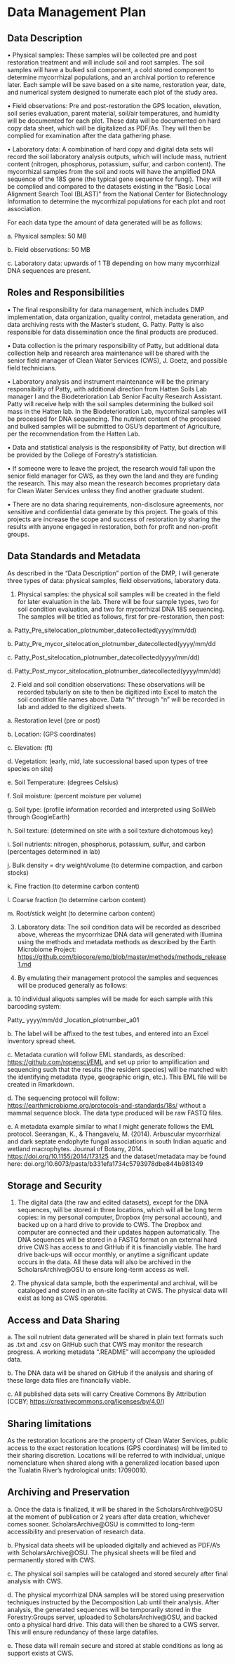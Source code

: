 # Data Management Plan

## Data Description

•	Physical samples: These samples will be collected pre and post restoration treatment and will include soil and root samples. The soil samples will have a bulked soil component, a cold stored component to determine mycorrhizal populations, and an archival portion to reference later. Each sample will be save based on a site name, restoration year, date, and numerical system designed to numerate each plot of the study area.

•	Field observations: Pre and post-restoration the GPS location, elevation, soil series evaluation, parent material, soil/air temperatures, and humidity will be documented for each plot. These data will be documented on hard copy data sheet, which will be digitalized as PDF/As. They will then be complied for examination after the data gathering phase. 

•	Laboratory data: A combination of hard copy and digital data sets will record the soil laboratory analysis outputs, which will include mass, nutrient content (nitrogen, phosphorus, potassium, sulfur, and carbon content). The mycorrhizal samples from the soil and roots will have the amplified DNA sequence of the 18S gene (the typical gene sequence for fungi). They will be complied and compared to the datasets existing in the “Basic Local Alignment Search Tool (BLAST)” from the National Center for Biotechnology Information to determine the mycorrhizal populations for each plot and root association. 

For each data type the amount of data generated will be as follows:

a.	Physical samples: 50 MB

b.	Field observations: 50 MB

c.	Laboratory data: upwards of 1 TB depending on how many mycorrhizal DNA sequences are present. 

## Roles and Responsibilities
•	The final responsibility for data management, which includes DMP implementation, data organization, quality control, metadata generation, and data archiving rests with the Master’s student, G. Patty. Patty is also responsible for data dissemination once the final products are produced.

•	Data collection is the primary responsibility of Patty, but additional data collection help and research area maintenance will be shared with the senior field manager of Clean Water Services (CWS), J. Goetz, and possible field technicians.

•	Laboratory analysis and instrument maintenance will be the primary responsibility of Patty, with additional direction from Hatten Soils Lab manager I and the Biodeterioration Lab Senior Faculty Research Assistant. Patty will receive help with the soil samples determining the bulked soil mass in the Hatten lab. In the Biodeterioration Lab, mycorrhizal samples will be processed for DNA sequencing. The nutrient content of the processed and bulked samples will be submitted to OSU’s department of Agriculture, per the recommendation from the Hatten Lab. 

•	Data and statistical analysis is the responsibility of Patty, but direction will be provided by the College of Forestry’s statistician. 

•	If someone were to leave the project, the research would fall upon the senior field manager for CWS, as they own the land and they are funding the research. This may also mean the research becomes proprietary data for Clean Water Services unless they find another graduate student. 

•	There are no data sharing requirements, non-disclosure agreements, nor sensitive and confidential data generate by this project. The goals of this projects are increase the scope and success of restoration by sharing the results with anyone engaged in restoration, both for profit and non-profit groups.


## Data Standards and Metadata

As described in the “Data Description” portion of the DMP, I will generate three types of data: physical samples, field observations, laboratory data.

1.	Physical samples: the physical soil samples will be created in the field for later evaluation in the lab. There will be four sample types,  two for soil condition evaluation, and two for mycorrhizal DNA 18S sequencing. The samples will be titled as follows, first for pre-restoration, then post:

a.	Patty_Pre_sitelocation_plotnumber_datecollected(yyyy/mm/dd)

b.	Patty_Pre_mycor_sitelocation_plotnumber_datecollected(yyyy/mm/dd

c.	Patty_Post_sitelocation_plotnumber_datecollected(yyyy/mm/dd)

d.	Patty_Post_mycor_sitelocation_plotnumber_datecollected(yyyy/mm/dd)

2.	Field and soil condition observations: These observations will be recorded tabularly on site to then be digitized into Excel to match the soil condition file names above. Data “h” through “n” will be recorded in lab and added to the digitized sheets.  

a.	Restoration level (pre or post)

b.	Location: (GPS coordinates)

c.	Elevation: (ft)

d.	Vegetation: (early, mid, late successional based upon types of tree species on site)

e.	Soil Temperature: (degrees Celsius)

f.	Soil moisture: (percent moisture per volume)

g.	Soil type: (profile information recorded and interpreted using SoilWeb through GoogleEarth)

h.	Soil texture: (determined on site with a soil texture dichotomous key)

i.	Soil nutrients: nitrogen, phosphorus, potassium, sulfur, and carbon (percentages determined in lab)

j.	Bulk density = dry weight/volume (to determine compaction, and carbon stocks)

k.	Fine fraction (to determine carbon content)

l.	Coarse fraction (to determine carbon content)

m.	Root/stick weight (to determine carbon content)

3.	Laboratory data: The soil condition data will be recorded as described above, whereas the mycorrhizae DNA data will generated with Illumina using the methods and metadata methods as described by the Earth Microbiome Project: https://github.com/biocore/emp/blob/master/methods/methods_release1.md

4.	By emulating their management protocol the samples and sequences will be produced generally as follows:

a.	10 individual aliquots samples will be made for each sample with this barcoding system: 

Patty_ yyyy/mm/dd _location_plotnumber_a01 

b.	The label will be affixed to the test tubes, and entered into an Excel inventory spread sheet. 

c.	Metadata curation will follow EML standards, as described: https://github.com/ropensci/EML and set up prior to amplification and sequencing such that the results (the resident species) will be matched with the identifying metadata (type, geographic origin, etc.). This EML file will be created in Rmarkdown.

d.	The sequencing protocol will follow: https://earthmicrobiome.org/protocols-and-standards/18s/ without a mammal sequence block. The data type produced will be raw FASTQ files.

e.	A metadata example similar to what I might generate follows the EML protocol. Seerangan, K., & Thangavelu, M. (2014). Arbuscular mycorrhizal and dark septate endophyte fungal associations in south Indian aquatic and wetland macrophytes. Journal of Botany, 2014. https://doi.org/10.1155/2014/173125 and the dataset/metadata may be found here: doi.org/10.6073/pasta/b331efa1734c5793978dbe844b981349 


## Storage and Security

1.	The digital data (the raw and edited datasets), except for the DNA sequences, will be stored in three locations, which will all be long term copies: in my personal computer, Dropbox (my personal account), and backed up on a hard drive to provide to CWS. The Dropbox and computer are connected and their updates happen automatically. The DNA sequences will be stored in a FASTQ format on an external hard drive CWS has access to and GitHub if it is financially viable. The hard drive back-ups will occur monthly, or anytime a significant update occurs in the data. All these data will also be archived in the ScholarsArchive@OSU to ensure long-term access as well. 

2.	The physical data sample, both the experimental and archival, will be cataloged and stored in an on-site facility at CWS. The physical data will exist as long as CWS operates.


## Access and Data Sharing

a.	The soil nutrient data generated will be shared in plain text formats such as .txt and .csv on GitHub such that CWS may monitor the research progress. A working metadata “.README” will accompany the uploaded data.

b.	The DNA data will be shared on GitHub if the analysis and sharing of these large data files are financially viable. 

c.	All published data sets will carry Creative Commons By Attribution (CCBY; https://creativecommons.org/licenses/by/4.0/)


## Sharing limitations

As the restoration locations are the property of Clean Water Services, public access to the exact restoration locations (GPS coordinates) will be limited to their sharing discretion. Locations will be referred to with individual, unique nomenclature when shared along with a generalized location based upon the Tualatin River’s hydrological units: 17090010.

## Archiving and Preservation

a.	Once the data is finalized, it will be shared in the ScholarsArchive@OSU  at the moment of publication or 2 years after data creation, whichever comes sooner. ScholarsArchive@OSU is committed to long-term accessibility and preservation of research data. 

b.	Physical data sheets will be uploaded digitally and achieved as PDF/A’s with ScholarsArchive@OSU. The physical sheets will be filed and permanently stored with CWS. 

c.	The physical soil samples will be cataloged and stored securely after final analysis with CWS.

d.	The physical mycorrhizal DNA samples will be stored using preservation techniques instructed by the Decomposition Lab until their analysis. After analysis, the generated sequences will be temporarily stored in the Forestry:Groups server, uploaded to ScholarsArchive@OSU, and backed onto a physical hard drive. This data will then be shared to a CWS server. This will ensure redundancy of these large datafiles.

e.	These data will remain secure and stored at stable conditions as long as support exists at CWS. 
 
